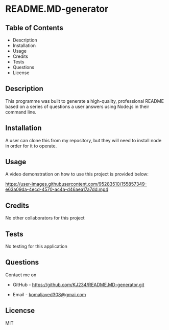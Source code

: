 # README.MD-generator

## Table of Contents

- Description
- Installation
- Usage
- Credits
- Tests
- Questions
- License

## Description

This programme was built to generate a high-quality, professional README based on a series of questions a user answers using Node.js in their command line.

## Installation

A user can clone this from my repository, but they will need to install node in order for it to operate.

## Usage

A video demonstration on how to use this project is provided below:

https://user-images.githubusercontent.com/95283510/155857349-e63a09da-4ecd-4570-ac4a-d46aea17a7dd.mp4

## Credits

No other collaborators for this project

## Tests

No testing for this application

## Questions

Contact me on

- GitHub - https://github.com/KJ234/README.MD-generator.git

* Email - komaljaved308@gmai.com

## Licencse

MIT
